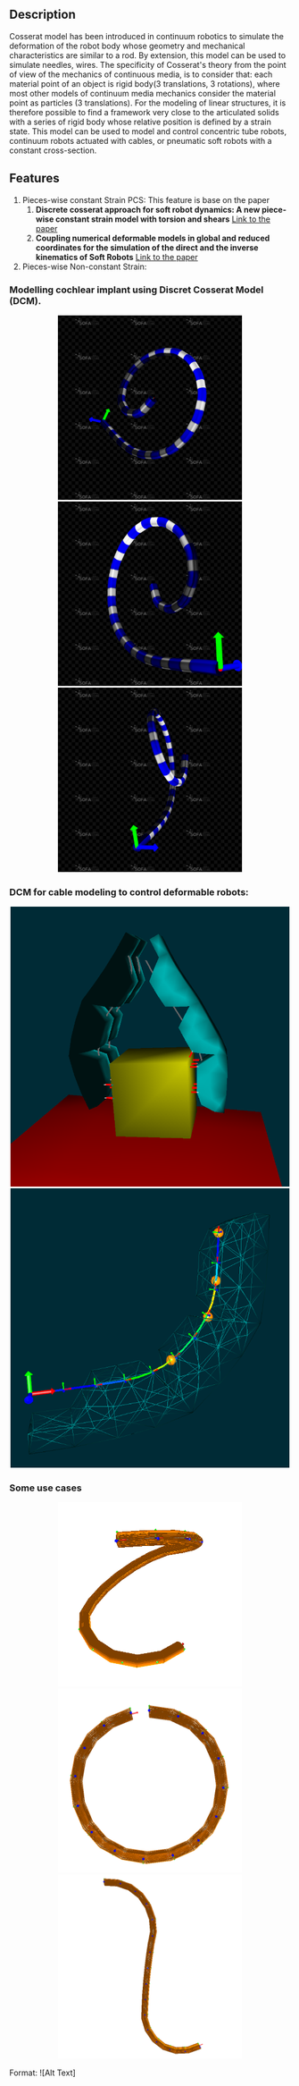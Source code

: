 ## Description
Cosserat model has been introduced in continuum robotics to simulate the deformation of the robot body whose geometry 
and mechanical characteristics are similar to a rod.
By extension, this model can be used to simulate needles, wires.
The specificity of Cosserat's theory from the point of view of the mechanics of continuous media, is to consider that: each material point
of an object is rigid body(3 translations, 3 rotations), where most other models of continuum media mechanics consider 
the material point as particles (3 translations).
For the modeling of linear structures, it is therefore possible to find a framework very close to the articulated solids with a series 
of rigid body whose relative position is defined by a strain state.
This model can be used to model and control concentric tube robots, continuum robots actuated with cables, or pneumatic soft robots 
with a constant cross-section.

## Features
1. Pieces-wise constant Strain PCS: This feature is base on the paper 
   1. __Discrete cosserat approach for soft robot dynamics: A new piece-wise constant strain model with torsion and shears__
      [Link to the paper](https://ieeexplore.ieee.org/document/7759808)
   2. __Coupling numerical deformable models in global and reduced coordinates for the simulation of the direct and the inverse kinematics of Soft Robots__ [Link to the paper](https://hal.archives-ouvertes.fr/hal-03192168/document)
2. Pieces-wise Non-constant Strain:

### Modelling cochlear implant using Discret Cosserat Model (DCM). 
<p align="center">
  <img src="/doc/images/multiSectionWithColorMap1.png" width="330" title="DCM as an implant">
  <img src="/doc/images/multiSectionWithColorMap2.png" width="330" title="DCM as an implant">
  <img src="/doc/images/multiSectionWithColorMap3.png" width="330" title="DCM as an implant">
</p>

### DCM for cable modeling to control deformable robots:
<p align="center">
  <img src="/scenes/mesh/cosseratgripper_2.png" width="500" title="DCM for cable modeling">
  <img src="/doc/images/tenCossseratSections.png" width="500" title="DCM for cable modeling ">
</p>

### Some use cases 
<p align="center">
  <img src="/doc/images/actuationConstraint_2.png" width="330" title="DCM Beam actuation using a given cable">
  <img src="doc/images/circleActuationConstraint.png" width="330" title="DCM Beam actuation using a given cable">
  <img src="/doc/images/actuationConstraint_1.png" width="330" title="DCM Beam actuation using a cable">
</p>



Format: ![Alt Text]
